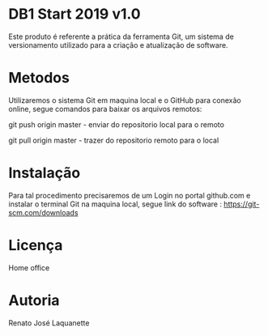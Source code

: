 DB1 Start 2019 v1.0
==========

Este produto é referente a prática da ferramenta Git, um sistema de versionamento utilizado para a criação e atualização de software.


Metodos
=======

Utilizaremos o sistema Git em maquina local e o GitHub para conexão online, segue comandos para baixar os arquivos remotos:

git push origin master - enviar do repositorio local para o remoto

git pull origin master - trazer do repositorio remoto para o local

Instalação
=======

Para tal procedimento precisaremos de um Login no portal github.com e instalar o terminal Git na maquina local, segue link do software : https://git-scm.com/downloads

Licença
=======

Home office

Autoria
=====

Renato José Laquanette
